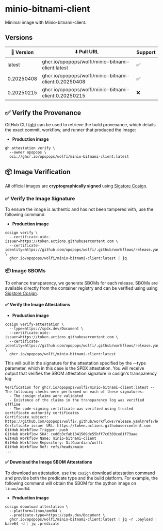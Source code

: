 # minio-bitnami-client

Minimal image with Minio-bitnami-client.

## Versions

| 📌 Version  | ⬇️ Pull URL                                            | Support |
| ---------- | ----------------------------------------------------- | ------- |
| latest     | ghcr.io/opopops/wolfi/minio-bitnami-client:latest     | ✅       |
| 0.20250408 | ghcr.io/opopops/wolfi/minio-bitnami-client:0.20250408 | ✅       |
| 0.20250215 | ghcr.io/opopops/wolfi/minio-bitnami-client:0.20250215 | ❌       |

## ✅ Verify the Provenance

GitHub CLI ([gh](https://cli.github.com/)) can be used to retrieve the build provenance, which details the exact commit, workflow, and runner that produced the image:

- **Production image**

```shell
gh attestation verify \
  --owner opopops \
  oci://ghcr.io/opopops/wolfi/minio-bitnami-client:latest
```

## 📦 **Image Verification**

All official images are **cryptographically signed** using [Sigstore Cosign](https://www.sigstore.dev/).

### ✅ Verify the Image Signature

To ensure the image is authentic and has not been tampered with, use the following command:

- **Production image**

```shell
cosign verify \
  --certificate-oidc-issuer=https://token.actions.githubusercontent.com \
  --certificate-identity=https://github.com/opopops/wolfi/.github/workflows/release.yaml@refs/heads/main \
  ghcr.io/opopops/wolfi/minio-bitnami-client:latest | jq
```

### 📦 **Image SBOMs**

To enhance transparency, we generate SBOMs for each release. SBOMs are available directly from the container registry
and can be verified using using [Sigstore Cosign](https://www.sigstore.dev/).

#### ✅ Verify the Image Attestations

- **Production image**

```shell
cosign verify-attestation \
  --type=https://spdx.dev/Document \
  --certificate-oidc-issuer=https://token.actions.githubusercontent.com \
  --certificate-identity=https://github.com/opopops/wolfi/.github/workflows/release.yaml@refs/heads/main \
  ghcr.io/opopops/wolfi/minio-bitnami-client:latest
```

This will pull in the signature for the attestation specified by the --type parameter, which in this case is the SPDX attestation. You will receive output that verifies the SBOM attestation signature in cosign's transparency log:

```shell
Verification for ghcr.io/opopops/wolfi/minio-bitnami-client:latest --
The following checks were performed on each of these signatures:
  - The cosign claims were validated
  - Existence of the claims in the transparency log was verified offline
  - The code-signing certificate was verified using trusted certificate authority certificates
Certificate subject: https://github.com/opopops/wolfi/.github/workflows/release.yaml@refs/heads/main
Certificate issuer URL: https://token.actions.githubusercontent.com
GitHub Workflow Trigger: push
GitHub Workflow SHA: ced6b3cfab1341509de55bff7c0389ce81f73aae
GitHub Workflow Name: minio-bitnami-client
GitHub Workflow Repository: GitGuardian/wolfi
GitHub Workflow Ref: refs/heads/main
...
```

#### ✅ Download the Image SBOM Attestations

To download an attestation, use the `cosign` download attestation command and provide both the predicate type and the build platform. For example, the following command will obtain the SBOM for the python image on `linux/amd64`:

- **Production image**

```shell
cosign download attestation \
  --platform=linux/amd64 \
  --predicate-type=https://spdx.dev/Document \
  ghcr.io/opopops/wolfi/minio-bitnami-client:latest | jq -r .payload | base64 -d | jq .predicate
```

